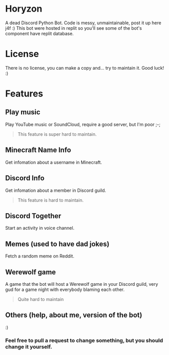 # Horyzon
A dead Discord Python Bot. Code is messy, unmaintainable, post it up here j4f :)
This bot were hosted in replit so you'll see some of the bot's component have replit database.
# License
There is no license, you can make a copy and... try to maintain it. Good luck! :)
# Features
## Play music
Play YouTube music or SoundCloud, require a good server, but I'm poor ;-;
> This feature is super hard to maintain.
## Minecraft Name Info
Get infomation about a username in Minecraft.
## Discord Info
Get infomation about a member in Discord guild.
> This feature is hard to maintain.
## Discord Together
Start an activity in voice channel.
## Memes (used to have dad jokes)
Fetch a random meme on Reddit.
## Werewolf game
A game that the bot will host a Werewolf game in your Discord guild, very gud for a game night with everybody blaming each other.
> Quite hard to maintain
## Others (help, about me, version of the bot)
:)
### Feel free to pull a request to change something, but you should change it yourself.
